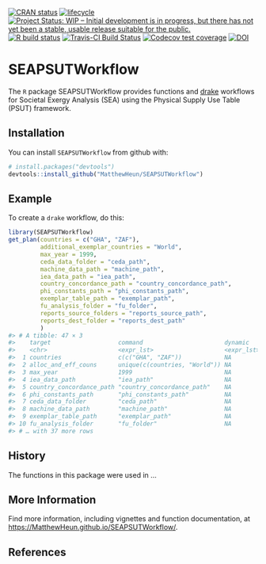 
<!-- README.md is generated from README.Rmd. Please edit README.Rmd. -->
<!-- badges: start -->

[![CRAN
status](https://www.r-pkg.org/badges/version/SEAPSUTWorkflow)](https://cran.r-project.org/package=SEAPSUTWorkflow)
[![lifecycle](https://img.shields.io/badge/lifecycle-experimental-orange.svg)](https://www.tidyverse.org/lifecycle/#experimental)
[![Project Status: WIP – Initial development is in progress, but there
has not yet been a stable, usable release suitable for the
public.](https://www.repostatus.org/badges/latest/wip.svg)](https://www.repostatus.org/#wip)
[![R build
status](https://github.com/MatthewHeun/SEAPSUTWorkflow/workflows/check-master-develop/badge.svg)](https://github.com/MatthewHeun/SEAPSUTWorkflow/actions)
[![Travis-CI Build
Status](https://travis-ci.org/MatthewHeun/SEAPSUTWorkflow.svg?branch=master)](https://travis-ci.org/MatthewHeun/SEAPSUTWorkflow)
[![Codecov test
coverage](https://codecov.io/gh/EnergyEconomyDecoupling/SEAPSUTWorkflow/branch/master/graph/badge.svg)](https://codecov.io/gh/EnergyEconomyDecoupling/SEAPSUTWorkflow?branch=master)
[![DOI](https://zenodo.org/badge/DOI/10.5281/zenodo.5091720.svg)](https://doi.org/10.5281/zenodo.5091720)
<!-- badges: end -->

# SEAPSUTWorkflow

The `R` package SEAPSUTWorkflow provides functions and
[drake](https://github.com/ropensci/drake) workflows for Societal Exergy
Analysis (SEA) using the Physical Supply Use Table (PSUT) framework.

## Installation

<!-- You can install the released version of SEAPSUTWorkflow from [CRAN](https://CRAN.R-project.org) with: -->
<!-- ``` r -->
<!-- install.packages("SEAPSUTWorkflow") -->
<!-- ``` -->
<!-- And the development version from [GitHub](https://github.com/) with: -->

You can install `SEAPSUTWorkflow` from github with:

``` r
# install.packages("devtools")
devtools::install_github("MatthewHeun/SEAPSUTWorkflow")
```

## Example

To create a `drake` workflow, do this:

``` r
library(SEAPSUTWorkflow)
get_plan(countries = c("GHA", "ZAF"),
         additional_exemplar_countries = "World",
         max_year = 1999,
         ceda_data_folder = "ceda_path",
         machine_data_path = "machine_path",
         iea_data_path = "iea_path",
         country_concordance_path = "country_concordance_path",
         phi_constants_path = "phi_constants_path",
         exemplar_table_path = "exemplar_path",
         fu_analysis_folder = "fu_folder",
         reports_source_folders = "reports_source_path",
         reports_dest_folder = "reports_dest_path"
         )
#> # A tibble: 47 × 3
#>    target                   command                       dynamic   
#>    <chr>                    <expr_lst>                    <expr_lst>
#>  1 countries                c(c("GHA", "ZAF"))            NA        
#>  2 alloc_and_eff_couns      unique(c(countries, "World")) NA        
#>  3 max_year                 1999                          NA        
#>  4 iea_data_path            "iea_path"                    NA        
#>  5 country_concordance_path "country_concordance_path"    NA        
#>  6 phi_constants_path       "phi_constants_path"          NA        
#>  7 ceda_data_folder         "ceda_path"                   NA        
#>  8 machine_data_path        "machine_path"                NA        
#>  9 exemplar_table_path      "exemplar_path"               NA        
#> 10 fu_analysis_folder       "fu_folder"                   NA        
#> # … with 37 more rows
```

## History

The functions in this package were used in …
<!-- [Heun et al. [-@Heun:2018]](https://doi.org/10.1016/j.apenergy.2018.05.109). -->

## More Information

Find more information, including vignettes and function documentation,
at <https://MatthewHeun.github.io/SEAPSUTWorkflow/>.

## References
